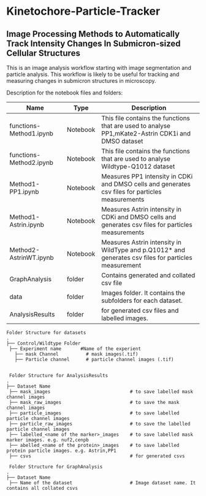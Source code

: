 # Kinetochore-Particle-Tracker



## Image Processing Methods to Automatically Track Intensity Changes In Submicron-sized Cellular Structures

This is an image analysis workflow starting with image segmentation and particle analysis. This workflow is likely to be useful for tracking and measuring changes in submicron structures in microscopy.


Description for the notebook files and folders:

 |Name                        | Type         |Description
 |----------------------------|------------- |------------ 
 | functions-Method1.ipynb    | Notebook     |This file contains the functions that are used to analyse PP1,mKate2-Astrin CDK1i and DMSO dataset
 | functions-Method2.ipynb    | Notebook     |This file contains the functions that are used to analyse Wildtype-Q1012 dataset
 | Method1-PP1.ipynb          | Notebook     |Measures PP1 intensity in CDKi and DMSO cells and generates csv files for particles measurements 
 | Method1-Astrin.ipynb       | Notebook     |Measures Astrin intensity in CDKi and DMSO cells and generates csv files for particles measurements 
 | Method2-AstrinWT.ipynb     | Notebook     |Measures Astrin intensity in WildType and p.Q1012* and generates csv files for particles measurement 
 | GraphAnalysis              | folder       |Contains generated and collated csv file
 | data                       | folder       |Images folder. It contains the subfolders for each dataset.
 | AnalysisResults            | folder       |for generated csv files and labelled images.

 
 
    Folder Structure for datasets
    .
    ├── Control/Wildtype Folder
     ├── Experiment name       #Name of the experient
       ├── mask Channel          # mask images(.tif)
       ├── Particle channel      # particle channel images (.tif)
       
     
     Folder Structure for AnalysisResults
    .
    ├── Dataset Name
     ├── mask_images                             # to save labelled mask channel images
     ├── mask_raw_images                         # to save the mask channel images
     ├── particle_images                         # to save labelled particle channel images
     ├── particle_raw_images                     # to save the labelled particle channel images
     ├── labelled_<name of the marker>_images    # to save labelled mask marker images. e.g. nuf2,cenpb
     ├── abelled_<name of the protein>_images    # to save labelled protein particle images. e.g. Astrin,PP1
     ├── csvs                                    # for generated csvs
     
     Folder Structure for GraphAnalysis
    .
    ├── Dataset Name
     ├── Name of the dataset                     # Image dataset name. It contains all collated csvs
    
     
     
